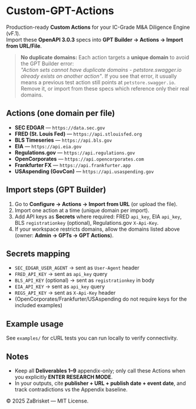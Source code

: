 # Custom-GPT-Actions

Production-ready **Custom Actions** for your IC-Grade M&A Diligence Engine (vF.1).  
Import these **OpenAPI 3.0.3** specs into **GPT Builder → Actions → Import from URL/File**.

> **No duplicate domains:** Each action targets a **unique domain** to avoid the GPT Builder error:  
> _"Action sets cannot have duplicate domains - petstore.swagger.io already exists on another action"_.
> If you see that error, it usually means a previous test action still points at `petstore.swagger.io`. Remove it, or import from these specs which reference only their real domains.

## Actions (one domain per file)
- **SEC EDGAR** — `https://data.sec.gov`
- **FRED (St. Louis Fed)** — `https://api.stlouisfed.org`
- **BLS Timeseries** — `https://api.bls.gov`
- **EIA** — `https://api.eia.gov`
- **Regulations.gov** — `https://api.regulations.gov`
- **OpenCorporates** — `https://api.opencorporates.com`
- **Frankfurter FX** — `https://api.frankfurter.app`
- **USAspending (GovCon)** — `https://api.usaspending.gov`

## Import steps (GPT Builder)
1. Go to **Configure → Actions → Import from URL** (or upload the file).
2. Import one action at a time (unique domain per import).  
3. Add API keys as **Secrets** where required: FRED `api_key`, EIA `api_key`, BLS `registrationkey` (optional), Regulations.gov `X-Api-Key`.  
4. If your workspace restricts domains, allow the domains listed above (owner: **Admin → GPTs → GPT Actions**).  

## Secrets mapping
- `SEC_EDGAR_USER_AGENT` → sent as `User-Agent` header
- `FRED_API_KEY` → sent as `api_key` query
- `BLS_API_KEY` (optional) → sent as `registrationkey` in body
- `EIA_API_KEY` → sent as `api_key` query
- `REGS_API_KEY` → sent as `X-Api-Key` header
- (OpenCorporates/Frankfurter/USAspending do not require keys for the included examples)

## Example usage
See `examples/` for cURL tests you can run locally to verify connectivity.

## Notes
- Keep all **Deliverables 1–9** appendix-only; only call these Actions when you explicitly **ENTER RESEARCH MODE**.
- In your outputs, cite **publisher + URL + publish date + event date**, and track contradictions vs the Appendix baseline.

© 2025 ZaBrisket — MIT License.
